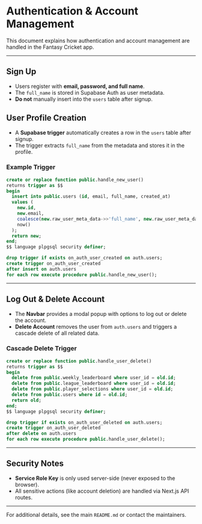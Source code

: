 # Authentication & Account Management

This document explains how authentication and account management are handled in the Fantasy Cricket app.

---

## Sign Up
- Users register with **email, password, and full name**.
- The `full_name` is stored in Supabase Auth as user metadata.
- **Do not** manually insert into the `users` table after signup.

## User Profile Creation
- A **Supabase trigger** automatically creates a row in the `users` table after signup.
- The trigger extracts `full_name` from the metadata and stores it in the profile.

### Example Trigger
```sql
create or replace function public.handle_new_user()
returns trigger as $$
begin
  insert into public.users (id, email, full_name, created_at)
  values (
    new.id,
    new.email,
    coalesce(new.raw_user_meta_data->>'full_name', new.raw_user_meta_data->>'name', new.email),
    now()
  );
  return new;
end;
$$ language plpgsql security definer;

drop trigger if exists on_auth_user_created on auth.users;
create trigger on_auth_user_created
after insert on auth.users
for each row execute procedure public.handle_new_user();
```

---

## Log Out & Delete Account
- The **Navbar** provides a modal popup with options to log out or delete the account.
- **Delete Account** removes the user from `auth.users` and triggers a cascade delete of all related data.

### Cascade Delete Trigger
```sql
create or replace function public.handle_user_delete()
returns trigger as $$
begin
  delete from public.weekly_leaderboard where user_id = old.id;
  delete from public.league_leaderboard where user_id = old.id;
  delete from public.player_selections where user_id = old.id;
  delete from public.users where id = old.id;
  return old;
end;
$$ language plpgsql security definer;

drop trigger if exists on_auth_user_deleted on auth.users;
create trigger on_auth_user_deleted
after delete on auth.users
for each row execute procedure public.handle_user_delete();
```

---

## Security Notes
- **Service Role Key** is only used server-side (never exposed to the browser).
- All sensitive actions (like account deletion) are handled via Next.js API routes.

---

For additional details, see the main `README.md` or contact the maintainers.
